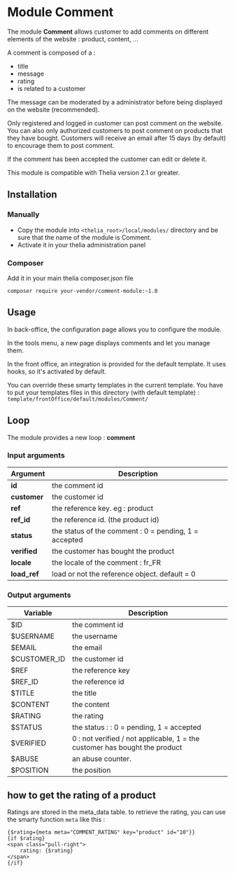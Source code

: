 # Module Comment

The module **Comment** allows customer to add comments on different elements of the website : product, content, ...

A comment is composed of a :
  
- title 
- message
- rating
- is related to a customer

The message can be moderated by a administrator before being displayed on the website (recommended). 

Only registered and logged in customer can post comment on the website. You can also only authorized customers to post
comment on products that they have bought. Customers will receive an email after 15 days (by default) to encourage them
to post comment.   

If the comment has been accepted the customer can edit or delete it.

This module is compatible with Thelia version 2.1 or greater. 

## Installation

### Manually

* Copy the module into ```<thelia_root>/local/modules/``` directory and be sure that the name of the module is Comment.
* Activate it in your thelia administration panel

### Composer

Add it in your main thelia composer.json file

```
composer require your-vendor/comment-module:~1.0
```

## Usage

In back-office, the configuration page allows you to configure the module.

In the tools menu, a new page displays comments and let you manage them.

In the front office, an integration is provided for the default template. It uses hooks, so it's activated by default.

You can override these smarty templates in the current template. You have to put your templates files in this directory
 (with default template) : `template/frontOffice/default/modules/Comment/`

## Loop

The module provides a new loop : **comment**

### Input arguments

|Argument |Description |
|---      |--- |
|**id**       | the comment id                                        |   
|**customer** | the customer id                                       |          
|**ref**      | the reference key. eg : product                       |                      
|**ref_id**   | the reference id. (the product id)                    |                           
|**status**   | the status of the comment : 0 = pending, 1 = accepted |                                             
|**verified** | the customer has bought the product                   |                               
|**locale**   | the locale of the comment : fr_FR                     |                          
|**load_ref** | load or not the reference object. default = 0         |                                        

### Output arguments

|Variable   |Description |
|---        |--- |
|$ID          | the comment id                                                             |                                                                       
|$USERNAME    | the username                                                               |                                                                           
|$EMAIL       | the email                                                                  |                                                                    
|$CUSTOMER_ID | the customer id                                                            |                                                                                
|$REF         | the reference key                                                          |                                                                          
|$REF_ID      | the reference id                                                           |                                                                            
|$TITLE       | the title                                                                  |                                                                    
|$CONTENT     | the content                                                                |                                                                         
|$RATING      | the rating                                                                 |                                                                      
|$STATUS      | the status :  : 0 = pending, 1 = accepted                                  |                                                                                                      
|$VERIFIED    | 0 : not verified / not applicable, 1 = the customer has bought the product |                                                                                                                                        
|$ABUSE       | an abuse counter.                                                          |                                                                             
|$POSITION    | the position                                                               |

## how to get the rating of a product

Ratings are stored in the meta_data table. to retrieve the rating, you can use the smarty function `meta` like this :

```smarty
{$rating={meta meta="COMMENT_RATING" key="product" id="10"}}
{if $rating}
<span class="pull-right">
    rating: {$rating}
</span>
{/if}
```


